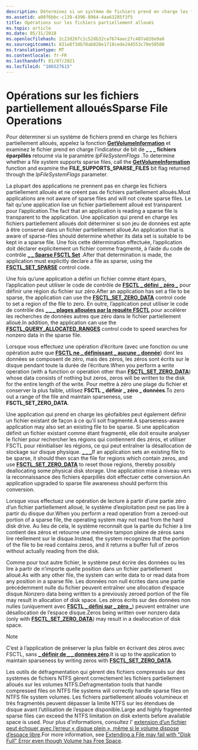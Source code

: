```yaml
---
description: Déterminez si un système de fichiers prend en charge les fichiers partiellement alloués en appelant la fonction GetVolumeInformation.
ms.assetid: a08f6bbc-c139-4396-8964-4aa63285f3f5
title: Opérations sur les fichiers partiellement alloués
ms.topic: article
ms.date: 05/31/2018
ms.openlocfilehash: 2c23d26fc1c52db32ca7674aec2fc487a826e9a6
ms.sourcegitcommit: 831e8f3db78ab820e1710cede244553c70e50500
ms.translationtype: MT
ms.contentlocale: fr-FR
ms.lasthandoff: 01/07/2021
ms.locfileid: "106527615"
---
```

# <a name="sparse-file-operations"></a><span data-ttu-id="23dcc-103">Opérations sur les fichiers partiellement alloués</span><span class="sxs-lookup"><span data-stu-id="23dcc-103">Sparse File Operations</span></span>

<span data-ttu-id="23dcc-104">Pour déterminer si un système de fichiers prend en charge les fichiers partiellement alloués, appelez la fonction [**GetVolumeInformation**](/windows/desktop/api/FileAPI/nf-fileapi-getvolumeinformationa) et examinez le fichier prend en charge l’indicateur de bit de **\_ \_ \_ fichiers éparpillés** retourné via le paramètre *lpFileSystemFlags* .</span><span class="sxs-lookup"><span data-stu-id="23dcc-104">To determine whether a file system supports sparse files, call the [**GetVolumeInformation**](/windows/desktop/api/FileAPI/nf-fileapi-getvolumeinformationa) function and examine the **FILE\_SUPPORTS\_SPARSE\_FILES** bit flag returned through the *lpFileSystemFlags* parameter.</span></span>

<span data-ttu-id="23dcc-105">La plupart des applications ne prennent pas en charge les fichiers partiellement alloués et ne créent pas de fichiers partiellement alloués.</span><span class="sxs-lookup"><span data-stu-id="23dcc-105">Most applications are not aware of sparse files and will not create sparse files.</span></span> <span data-ttu-id="23dcc-106">Le fait qu’une application lise un fichier partiellement alloué est transparent pour l’application.</span><span class="sxs-lookup"><span data-stu-id="23dcc-106">The fact that an application is reading a sparse file is transparent to the application.</span></span> <span data-ttu-id="23dcc-107">Une application qui prend en charge les fichiers partiellement alloués doit déterminer si son jeu de données est apte à être conservé dans un fichier partiellement alloué.</span><span class="sxs-lookup"><span data-stu-id="23dcc-107">An application that is aware of sparse-files should determine whether its data set is suitable to be kept in a sparse file.</span></span> <span data-ttu-id="23dcc-108">Une fois cette détermination effectuée, l’application doit déclarer explicitement un fichier comme fragmenté, à l’aide du code de contrôle [**\_ \_ Sparse FSCTL Set**](/windows/win32/api/winioctl/ni-winioctl-fsctl_set_sparse) .</span><span class="sxs-lookup"><span data-stu-id="23dcc-108">After that determination is made, the application must explicitly declare a file as sparse, using the [**FSCTL\_SET\_SPARSE**](/windows/win32/api/winioctl/ni-winioctl-fsctl_set_sparse) control code.</span></span>

<span data-ttu-id="23dcc-109">Une fois qu’une application a défini un fichier comme étant épars, l’application peut utiliser le code de contrôle de [**FSCTL \_ défini \_ zéro \_**](/windows/win32/api/winioctl/ni-winioctl-fsctl_set_zero_data) pour définir une région du fichier sur zéro.</span><span class="sxs-lookup"><span data-stu-id="23dcc-109">After an application has set a file to be sparse, the application can use the [**FSCTL\_SET\_ZERO\_DATA**](/windows/win32/api/winioctl/ni-winioctl-fsctl_set_zero_data) control code to set a region of the file to zero.</span></span> <span data-ttu-id="23dcc-110">En outre, l’application peut utiliser le code de contrôle des [**\_ \_ \_ plages allouées par la requête FSCTL**](/windows/win32/api/winioctl/ni-winioctl-fsctl_query_allocated_ranges) pour accélérer les recherches de données autres que zéro dans le fichier partiellement alloué.</span><span class="sxs-lookup"><span data-stu-id="23dcc-110">In addition, the application can use the [**FSCTL\_QUERY\_ALLOCATED\_RANGES**](/windows/win32/api/winioctl/ni-winioctl-fsctl_query_allocated_ranges) control code to speed searches for nonzero data in the sparse file.</span></span>

<span data-ttu-id="23dcc-111">Lorsque vous effectuez une opération d’écriture (avec une fonction ou une opération autre que [**FSCTL ne \_ définissant \_ aucune \_ donnée**](/windows/win32/api/winioctl/ni-winioctl-fsctl_set_zero_data)) dont les données se composent de zéro, mais des zéros, les zéros sont écrits sur le disque pendant toute la durée de l’écriture.</span><span class="sxs-lookup"><span data-stu-id="23dcc-111">When you perform a write operation (with a function or operation other than [**FSCTL\_SET\_ZERO\_DATA**](/windows/win32/api/winioctl/ni-winioctl-fsctl_set_zero_data)) whose data consists of nothing but zeros, zeros will be written to the disk for the entire length of the write.</span></span> <span data-ttu-id="23dcc-112">Pour mettre à zéro une plage du fichier et conserver la plus faible, utilisez **FSCTL \_ définir \_ zéro \_ données**.</span><span class="sxs-lookup"><span data-stu-id="23dcc-112">To zero out a range of the file and maintain sparseness, use **FSCTL\_SET\_ZERO\_DATA**.</span></span>

<span data-ttu-id="23dcc-113">Une application qui prend en charge les géofaibles peut également définir un fichier existant de façon à ce qu’il soit fragmenté.</span><span class="sxs-lookup"><span data-stu-id="23dcc-113">A sparseness-aware application may also set an existing file to be sparse.</span></span> <span data-ttu-id="23dcc-114">Si une application définit un fichier existant comme étant fragmenté, elle doit ensuite analyser le fichier pour rechercher les régions qui contiennent des zéros, et utiliser FSCTL pour réinitialiser les régions, ce qui peut entraîner la désallocation de stockage sur disque physique. [**\_ \_ \_**](/windows/win32/api/winioctl/ni-winioctl-fsctl_set_zero_data)</span><span class="sxs-lookup"><span data-stu-id="23dcc-114">If an application sets an existing file to be sparse, it should then scan the file for regions which contain zeros, and use [**FSCTL\_SET\_ZERO\_DATA**](/windows/win32/api/winioctl/ni-winioctl-fsctl_set_zero_data) to reset those regions, thereby possibly deallocating some physical disk storage.</span></span> <span data-ttu-id="23dcc-115">Une application mise à niveau vers la reconnaissance des fichiers éparpillés doit effectuer cette conversion.</span><span class="sxs-lookup"><span data-stu-id="23dcc-115">An application upgraded to sparse file awareness should perform this conversion.</span></span>

<span data-ttu-id="23dcc-116">Lorsque vous effectuez une opération de lecture à partir d’une partie zéro d’un fichier partiellement alloué, le système d’exploitation peut ne pas lire à partir du disque dur.</span><span class="sxs-lookup"><span data-stu-id="23dcc-116">When you perform a read operation from a zeroed-out portion of a sparse file, the operating system may not read from the hard disk drive.</span></span> <span data-ttu-id="23dcc-117">Au lieu de cela, le système reconnaît que la partie du fichier à lire contient des zéros et retourne une mémoire tampon pleine de zéros sans lire réellement sur le disque.</span><span class="sxs-lookup"><span data-stu-id="23dcc-117">Instead, the system recognizes that the portion of the file to be read contains zeros, and it returns a buffer full of zeros without actually reading from the disk.</span></span>

<span data-ttu-id="23dcc-118">Comme pour tout autre fichier, le système peut écrire des données ou les lire à partir de n’importe quelle position dans un fichier partiellement alloué.</span><span class="sxs-lookup"><span data-stu-id="23dcc-118">As with any other file, the system can write data to or read data from any position in a sparse file.</span></span> <span data-ttu-id="23dcc-119">Les données non null écrites dans une partie précédemment nulle du fichier peuvent entraîner une allocation d’espace disque.</span><span class="sxs-lookup"><span data-stu-id="23dcc-119">Nonzero data being written to a previously zeroed portion of the file may result in allocation of disk space.</span></span> <span data-ttu-id="23dcc-120">Les zéros écrits sur des données non nulles (uniquement avec [**FSCTL \_ défini sur \_ zéro \_**](/windows/win32/api/winioctl/ni-winioctl-fsctl_set_zero_data)) peuvent entraîner une désallocation de l’espace disque.</span><span class="sxs-lookup"><span data-stu-id="23dcc-120">Zeros being written over nonzero data (only with [**FSCTL\_SET\_ZERO\_DATA**](/windows/win32/api/winioctl/ni-winioctl-fsctl_set_zero_data)) may result in a deallocation of disk space.</span></span>

> [!Note]  
> <span data-ttu-id="23dcc-121">C’est à l’application de préserver la plus faible en écrivant des zéros avec FSCTL, sans [**\_ définir de \_ \_ données zéro**](/windows/win32/api/winioctl/ni-winioctl-fsctl_set_zero_data).</span><span class="sxs-lookup"><span data-stu-id="23dcc-121">It is up to the application to maintain sparseness by writing zeros with [**FSCTL\_SET\_ZERO\_DATA**](/windows/win32/api/winioctl/ni-winioctl-fsctl_set_zero_data).</span></span>

 

<span data-ttu-id="23dcc-122">Les outils de défragmentation qui gèrent des fichiers compressés sur des systèmes de fichiers NTFS gèrent correctement les fichiers partiellement alloués sur les volumes NTFS.</span><span class="sxs-lookup"><span data-stu-id="23dcc-122">Defragmentation tools that handle compressed files on NTFS file systems will correctly handle sparse files on NTFS file system volumes.</span></span> <span data-ttu-id="23dcc-123">Les fichiers partiellement alloués volumineux et très fragmentés peuvent dépasser la limite NTFS sur les étendues de disque avant l’utilisation de l’espace disponible.</span><span class="sxs-lookup"><span data-stu-id="23dcc-123">Large and highly fragmented sparse files can exceed the NTFS limitation on disk extents before available space is used.</span></span> <span data-ttu-id="23dcc-124">Pour plus d’informations, consultez l' [extension d’un fichier peut échouer avec l’erreur « disque plein », même si le volume dispose d’espace libre](https://support.microsoft.com/default.aspx/kb/957180).</span><span class="sxs-lookup"><span data-stu-id="23dcc-124">For more information, see [Extending a File may fail with "Disk Full" Error even though Volume has Free Space](https://support.microsoft.com/default.aspx/kb/957180).</span></span>

 

 

